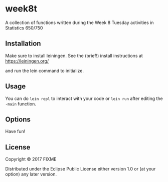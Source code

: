 # week8t

A collection of functions written during the Week 8 Tuesday
activities in Statistics 650/750

## Installation

Make sure to install leiningen.
See the (brief!) install instructions
at
   https://leiningen.org/
   
and run the lein command to initialize.   

## Usage

You can do `lein repl` to interact with your code or `lein run` after
editing the `-main` function.

## Options

Have fun!

## License

Copyright © 2017 FIXME

Distributed under the Eclipse Public License either version 1.0 or (at
your option) any later version.
